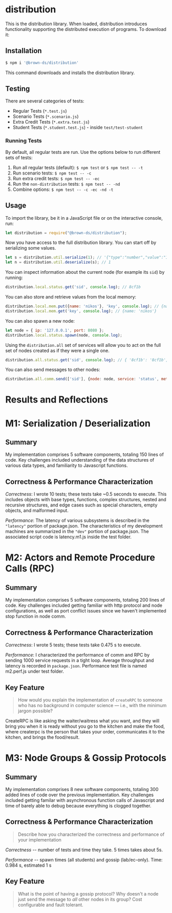 # distribution

This is the distribution library. When loaded, distribution introduces functionality supporting the distributed execution of programs. To download it:

## Installation

```sh
$ npm i '@brown-ds/distribution'
```

This command downloads and installs the distribution library.

## Testing

There are several categories of tests:
  *	Regular Tests (`*.test.js`)
  *	Scenario Tests (`*.scenario.js`)
  *	Extra Credit Tests (`*.extra.test.js`)
  * Student Tests (`*.student.test.js`) - inside `test/test-student`

### Running Tests

By default, all regular tests are run. Use the options below to run different sets of tests:

1. Run all regular tests (default): `$ npm test` or `$ npm test -- -t`
2. Run scenario tests: `$ npm test -- -c` 
3. Run extra credit tests: `$ npm test -- -ec`
4. Run the `non-distribution` tests: `$ npm test -- -nd`
5. Combine options: `$ npm test -- -c -ec -nd -t`

## Usage

To import the library, be it in a JavaScript file or on the interactive console, run:

```js
let distribution = require("@brown-ds/distribution");
```

Now you have access to the full distribution library. You can start off by serializing some values. 

```js
let s = distribution.util.serialize(1); // '{"type":"number","value":"1"}'
let n = distribution.util.deserialize(s); // 1
```

You can inspect information about the current node (for example its `sid`) by running:

```js
distribution.local.status.get('sid', console.log); // 8cf1b
```

You can also store and retrieve values from the local memory:

```js
distribution.local.mem.put({name: 'nikos'}, 'key', console.log); // {name: 'nikos'}
distribution.local.mem.get('key', console.log); // {name: 'nikos'}
```

You can also spawn a new node:

```js
let node = { ip: '127.0.0.1', port: 8080 };
distribution.local.status.spawn(node, console.log);
```

Using the `distribution.all` set of services will allow you to act 
on the full set of nodes created as if they were a single one.

```js
distribution.all.status.get('sid', console.log); // { '8cf1b': '8cf1b', '8cf1c': '8cf1c' }
```

You can also send messages to other nodes:

```js
distribution.all.comm.send(['sid'], {node: node, service: 'status', method: 'get'}, console.log); // 8cf1c
```

# Results and Reflections
# M1: Serialization / Deserialization

## Summary

My implementation comprises 5 software components, totaling 150 lines of code. Key challenges included understanding of the data structures of various data types, and familiarity to Javascript functions.

## Correctness & Performance Characterization

*Correctness*: I wrote 10 tests; these tests take ~0.5 seconds to execute. This includes objects with base types, functions, complex structures, nested and recursive structures, and edge cases such as special characters, empty objects, and malformed input.

*Performance*: The latency of various subsystems is described in the `"latency"` portion of package.json. The characteristics of my development machines are summarized in the `"dev"` portion of package.json. The associated script code  is latency.m1.js inside the test folder.


# M2: Actors and Remote Procedure Calls (RPC)

## Summary

My implementation comprises 5 software components, totaling 200 lines of code. Key challenges included getting familiar with http protocol and node configurations, as well as port conflict issues since we haven't implemented stop function in node comm.


## Correctness & Performance Characterization

*Correctness*: I wrote 5 tests; these tests take 0.475 s to execute.

*Performance*: I characterized the performance of comm and RPC by sending 1000 service requests in a tight loop. Average throughput and latency is recorded in `package.json`. Performance test file is named m2.perf.js under test folder.


## Key Feature

> How would you explain the implementation of `createRPC` to someone who has no background in computer science — i.e., with the minimum jargon possible?

CreateRPC is like asking the waiter/waitress what you want, and they will bring you when it is ready without you go to the kitchen and make the food, where createrpc is the person that takes your order, communicates it to the kitchen, and brings the food/result.

# M3: Node Groups & Gossip Protocols


## Summary


My implementation comprises 8 new software components, totaling 300 added lines of code over the previous implementation. Key challenges included getting familar with asynchronous function calls of Javascript and time of barely able to debug because everything is clogged together.


## Correctness & Performance Characterization

> Describe how you characterized the correctness and performance of your implementation


*Correctness* -- number of tests and time they take.
5 times takes about 5s.

*Performance* -- spawn times (all students) and gossip (lab/ec-only).
Time:        0.984 s, estimated 1 s

## Key Feature

> What is the point of having a gossip protocol? Why doesn't a node just send the message to _all_ other nodes in its group?
Cost configurable and fault tolerant.
